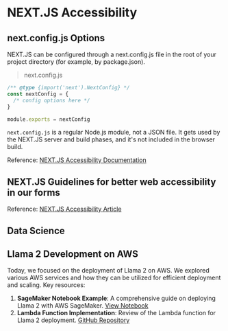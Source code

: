 # NEXT.JS Accessibility

## next.config.js Options

NEXT.JS can be configured through a next.config.js file in the root of your project directory (for example, by package.json).

>next.config.js

``` TypeScript
/** @type {import('next').NextConfig} */
const nextConfig = {
  /* config options here */
}

module.exports = nextConfig
```

`next.config.js` is a regular Node.js module, not a JSON file. It gets used by the NEXT.JS server and build phases, and it's not included in the browser build.

Reference: [NEXT.JS Accessibility Documentation](https://nextjs.org/docs/app/api-reference/next-config-js)

## NEXT.JS Guidelines for better web accessibility in our forms

Reference: [NEXT.JS Accessibility Article](https://nextjs.org/learn/dashboard-app/improving-accessibility)

## Data Science

## Llama 2 Development on AWS

Today, we focused on the deployment of Llama 2 on AWS. We explored various AWS services and how they can be utilized for efficient deployment and scaling. Key resources:

1. **SageMaker Notebook Example**: A comprehensive guide on deploying Llama 2 with AWS SageMaker.
   [View Notebook](https://llama-2-deployment-bhaw.notebook.eu-north-1.sagemaker.aws/examples/preview?example_id=%2Fhome%2Fec2-user%2Fsample-notebooks%2Fintroduction_to_amazon_algorithms%2Fjumpstart-foundation-models%2Fllama-2-text-completion.ipynb)
2. **Lambda Function Implementation**: Review of the Lambda function for Llama 2 deployment.
   [GitHub Repository](https://github.com/AIAnytime/Llama-2-Deployment-on-AWS/blob/bdec1d69738706c9a6c420cd05260fd486ab7663/lambda_function.py)
